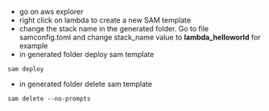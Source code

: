 * go on aws explorer
* right click on lambda to create a new SAM template
* change the stack name in the generated folder. Go to file samconfig.toml and change stack_name value to **lambda_helloworld** for example
* in generated folder deploy sam template

```
sam deploy
```

* in generated folder delete sam template

```
sam delete --no-prompts
```